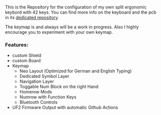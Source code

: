 This is the Repository for the configuration of my own split ergonomic keybord with 42 keys.
You can find more info on the keyboard and the pcb in its [dedicated repository](https://github.com/ooJaan/Fistboard).

The keymap is and always will be a work in progress. Also I highly encourage you to experiment with your own keymap.

### Features:
- custom Shield
- custom Board
- Keymap
  - Neo Layout (Optimized for German and English Typing)
  - Dedicated Symbol Layer 
  - Navigation Layer
  - Toggable Num Block on the right Hand
  - Homerow Mods
  - Numrow with Function Keys
  - Bluetooth Controls
- UF2 Firmware Output with automatic Github Actions
  
